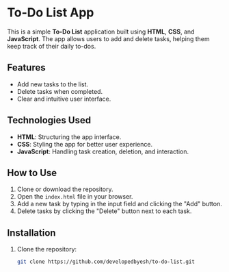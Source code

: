 # To-Do List App

This is a simple **To-Do List** application built using **HTML**, **CSS**, and **JavaScript**. The app allows users to add and delete tasks, helping them keep track of their daily to-dos.

## Features

- Add new tasks to the list.
- Delete tasks when completed.
- Clear and intuitive user interface.

## Technologies Used

- **HTML**: Structuring the app interface.
- **CSS**: Styling the app for better user experience.
- **JavaScript**: Handling task creation, deletion, and interaction.

## How to Use

1. Clone or download the repository.
2. Open the `index.html` file in your browser.
3. Add a new task by typing in the input field and clicking the "Add" button.
4. Delete tasks by clicking the "Delete" button next to each task.

## Installation

1. Clone the repository:
   ```bash
   git clone https://github.com/developedbyesh/to-do-list.git
   ```
